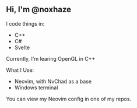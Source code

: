 ## Hi, I'm @noxhaze

I code things in:
 - C++
 - C#
 -  Svelte

Currently, I'm learing OpenGL in C++

What I Use:
 - Neovim, with NvChad as a base
 - Windows terminal

You can view my Neovim config in one of my repos. 
